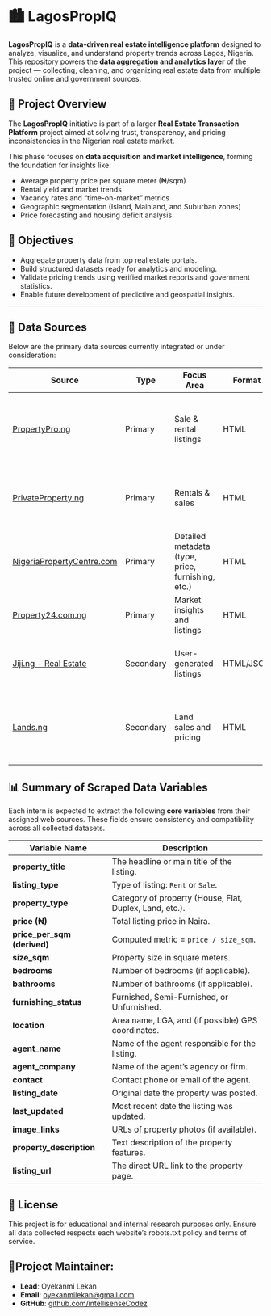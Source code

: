 # 🏙️ LagosPropIQ

**LagosPropIQ** is a **data-driven real estate intelligence platform** designed to analyze, visualize, and understand property trends across Lagos, Nigeria.  
This repository powers the **data aggregation and analytics layer** of the project — collecting, cleaning, and organizing real estate data from multiple trusted online and government sources.

## 📘 Project Overview

The **LagosPropIQ** initiative is part of a larger **Real Estate Transaction Platform** project aimed at solving trust, transparency, and pricing inconsistencies in the Nigerian real estate market.

This phase focuses on **data acquisition and market intelligence**, forming the foundation for insights like:
- Average property price per square meter (₦/sqm)
- Rental yield and market trends
- Vacancy rates and “time-on-market” metrics
- Geographic segmentation (Island, Mainland, and Suburban zones)
- Price forecasting and housing deficit analysis

## 🎯 Objectives

- Aggregate property data from top real estate portals.
- Build structured datasets ready for analytics and modeling.
- Validate pricing trends using verified market reports and government statistics.
- Enable future development of predictive and geospatial insights.

---

## 🧱 Data Sources

Below are the primary data sources currently integrated or under consideration:

| Source | Type | Focus Area | Format | Notes |
|--------|------|-------------|---------|--------|
| [PropertyPro.ng](https://www.propertypro.ng) | Primary | Sale & rental listings | HTML | Excellent for structured scraping with consistent pagination. |
| [PrivateProperty.ng](https://www.privateproperty.ng) | Primary | Rentals & sales | HTML | Useful for comparing listings across multiple LGAs. |
| [NigeriaPropertyCentre.com](https://www.nigeriapropertycentre.com) | Primary | Detailed metadata (type, price, furnishing, etc.) | HTML | Best source for “time-on-market” KPIs. |
| [Property24.com.ng](https://www.property24.com.ng) | Primary | Market insights and listings | HTML | Includes analytical summaries. |
| [Jiji.ng - Real Estate](https://www.jiji.ng/real-estate) | Secondary | User-generated listings | HTML/JSON | Requires data cleaning (duplicates and noise). |
| [Lands.ng](https://www.lands.ng) | Secondary | Land sales and pricing | HTML | Great for tracking land value trends (Epe, Ibeju-Lekki). |

## 📊 Summary of Scraped Data Variables

Each intern is expected to extract the following **core variables** from their assigned web sources. These fields ensure consistency and compatibility across all collected datasets.

| Variable Name | Description |
|----------------|--------------|
| **property_title** | The headline or main title of the listing. |
| **listing_type** | Type of listing: `Rent` or `Sale`. |
| **property_type** | Category of property (House, Flat, Duplex, Land, etc.). |
| **price (₦)** | Total listing price in Naira. |
| **price_per_sqm (derived)** | Computed metric = `price / size_sqm`. |
| **size_sqm** | Property size in square meters. |
| **bedrooms** | Number of bedrooms (if applicable). |
| **bathrooms** | Number of bathrooms (if applicable). |
| **furnishing_status** | Furnished, Semi-Furnished, or Unfurnished. |
| **location** | Area name, LGA, and (if possible) GPS coordinates. |
| **agent_name** | Name of the agent responsible for the listing. |
| **agent_company** | Name of the agent’s agency or firm. |
| **contact** | Contact phone or email of the agent. |
| **listing_date** | Original date the property was posted. |
| **last_updated** | Most recent date the listing was updated. |
| **image_links** | URLs of property photos (if available). |
| **property_description** | Text description of the property features. |
| **listing_url** | The direct URL link to the property page. |

## 🪪 License

This project is for educational and internal research purposes only.
Ensure all data collected respects each website’s robots.txt policy and terms of service.


## 📍Project Maintainer:
- **Lead**: Oyekanmi Lekan
- **Email**: [oyekanmilekan@gmail.com](oyekanmilekan@gmail.com)
- **GitHub**: [github.com/intellisenseCodez](https://github.com/intellisenseCodez/)
